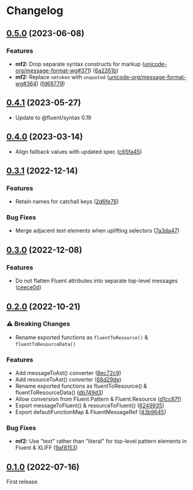 # Changelog

## [0.5.0](https://github.com/messageformat/messageformat/compare/@messageformat/fluent@0.4.1...@messageformat/fluent@0.5.0) (2023-06-08)

### Features

* **mf2:** Drop separate syntax constructs for markup ([unicode-org/message-format-wg#371](https://github.com/unicode-org/message-format-wg/issues/371)) ([6a2261b](https://github.com/messageformat/messageformat/commit/6a2261b237bd63ae9ffab3114568ea592e6e0045))
* **mf2:** Replace `nmtoken` with `unquoted` ([unicode-org/message-format-wg#364](https://github.com/unicode-org/message-format-wg/issues/364)) ([fd68779](https://github.com/messageformat/messageformat/commit/fd68779a22c2653a3d5fc86c4399bbb76bbc8bb0))

## [0.4.1](https://github.com/messageformat/messageformat/compare/@messageformat/fluent@0.4.0...@messageformat/fluent@0.4.1) (2023-05-27)

* Update to @fluent/syntax 0.19

## [0.4.0](https://github.com/messageformat/messageformat/compare/@messageformat/fluent@0.3.1...@messageformat/fluent@0.4.0) (2023-03-14)

* Align fallback values with updated spec ([c65fa45](https://github.com/messageformat/messageformat/commit/c65fa454ced3437482f96cf2e88e19364d95fe78))

## [0.3.1](https://github.com/messageformat/messageformat/compare/@messageformat/fluent@0.3.0...@messageformat/fluent@0.3.1) (2022-12-14)

### Features

* Retain names for catchall keys ([2d6fe76](https://github.com/messageformat/messageformat/commit/2d6fe767d11820456be997de7067470ab86fd9f1))

### Bug Fixes

* Merge adjacent text elements when uplifting selectors ([7a3da47](https://github.com/messageformat/messageformat/commit/7a3da47891d0d4a0478d516c1c427a902d0fbf16))

## [0.3.0](https://github.com/messageformat/messageformat/compare/@messageformat/fluent@0.2.0...@messageformat/fluent@0.3.0) (2022-12-08)

### Features

* Do not flatten Fluent attributes into separate top-level messages ([ceece0d](https://github.com/messageformat/messageformat/commit/ceece0da929d6746169749326ce1ccd5f2c1bd62))

## [0.2.0](https://github.com/messageformat/messageformat/compare/@messageformat/fluent@0.1.0...@messageformat/fluent@0.2.0) (2022-10-21)

### ⚠ Breaking Changes

* Rename exported functions as `fluentToResource()` & `fluentToResourceData()`

### Features

* Add messageToAst() converter ([8ec72c9](https://github.com/messageformat/messageformat/commit/8ec72c9a6907561b146b017c7e18e5aaf625c1a2))
* Add resourceToAst() converter ([68d29de](https://github.com/messageformat/messageformat/commit/68d29de095d2cc0b3d64dc6cef05910d69068953))
* Rename exported functions as fluentToResource() & fluentToResourceData() ([db749d3](https://github.com/messageformat/messageformat/commit/db749d30275fe1f8b447a319cc9a32b8a928a327))
* Allow conversion from Fluent.Pattern & Fluent.Resource ([d1cc87f](https://github.com/messageformat/messageformat/commit/d1cc87f0fa04c604c4b7a802197085ad287a5afc))
* Export messageToFluent() & resourceToFluent() ([6249935](https://github.com/messageformat/messageformat/commit/6249935744ae23c783996fa94a05cb37142d8c3f))
* Export defaultFunctionMap & FluentMessageRef ([43b9645](https://github.com/messageformat/messageformat/commit/43b96452d3bdafa8bb18c890fe4a0bc9bd547c6b))

### Bug Fixes

* **mf2:** Use "text" rather than "literal" for top-level pattern elements in Fluent & XLIFF ([9af8153](https://github.com/messageformat/messageformat/commit/9af81533bd37a67c4205e6455da34f0f3cdd2860))

## [0.1.0](https://github.com/messageformat/messageformat/tree/@messageformat/fluent@0.1.0) (2022-07-16)

First release

